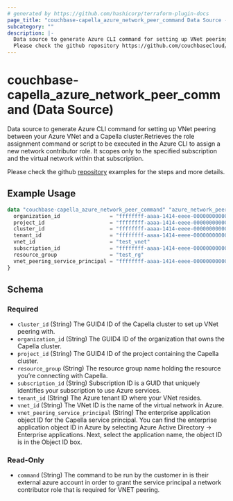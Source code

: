 ```yaml
---
# generated by https://github.com/hashicorp/terraform-plugin-docs
page_title: "couchbase-capella_azure_network_peer_command Data Source - terraform-provider-couchbase-capella"
subcategory: ""
description: |-
  Data source to generate Azure CLI command for setting up VNet peering between your Azure VNet and a Capella cluster.Retrieves the role assignment command or script to be executed in the Azure CLI to assign a new network contributor role. It scopes only to the specified subscription and the virtual network within that subscription.
  Please check the github repository https://github.com/couchbasecloud/terraform-provider-couchbase-capella/tree/main/examples/network_peer_command_azure examples for the steps and more details.
---
```


# couchbase-capella_azure_network_peer_command (Data Source)

Data source to generate Azure CLI command for setting up VNet peering between your Azure VNet and a Capella cluster.Retrieves the role assignment command or script to be executed in the Azure CLI to assign a new network contributor role. It scopes only to the specified subscription and the virtual network within that subscription.

 Please check the github [repository](https://github.com/couchbasecloud/terraform-provider-couchbase-capella/tree/main/examples/network_peer_command_azure) examples for the steps and more details.

## Example Usage

```terraform
data "couchbase-capella_azure_network_peer_command" "azure_network_peer_command" {
  organization_id                = "ffffffff-aaaa-1414-eeee-000000000000"
  project_id                     = "ffffffff-aaaa-1414-eeee-000000000000"
  cluster_id                     = "ffffffff-aaaa-1414-eeee-000000000000"
  tenant_id                      = "ffffffff-aaaa-1414-eeee-000000000000"
  vnet_id                        = "test_vnet"
  subscription_id                = "ffffffff-aaaa-1414-eeee-000000000000"
  resource_group                 = "test_rg"
  vnet_peering_service_principal = "ffffffff-aaaa-1414-eeee-000000000000"
}
```

<!-- schema generated by tfplugindocs -->
## Schema

### Required

- `cluster_id` (String) The GUID4 ID of the Capella cluster to set up VNet peering with.
- `organization_id` (String) The GUID4 ID of the organization that owns the Capella cluster.
- `project_id` (String) The GUID4 ID of the project containing the Capella cluster.
- `resource_group` (String) The resource group name holding the resource you’re connecting with Capella.
- `subscription_id` (String) Subscription ID is a GUID that uniquely identifies your subscription to use Azure services.
- `tenant_id` (String) The Azure tenant ID where your VNet resides.
- `vnet_id` (String) The VNet ID is the name of the virtual network in Azure.
- `vnet_peering_service_principal` (String) The enterprise application object ID for the Capella service principal. You can find the enterprise application object ID in Azure by selecting Azure Active Directory -> Enterprise applications. Next, select the application name, the object ID is in the Object ID box.

### Read-Only

- `command` (String) The command to be run by the customer in is their external azure account in order to grant the service principal a network contributor role that is required for VNET peering.
